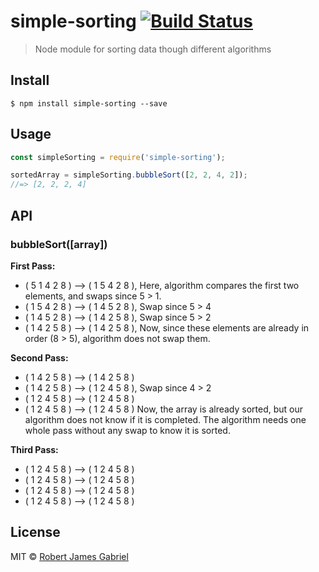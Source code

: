 # simple-sorting [![Build Status](https://travis-ci.org/robertjgabriel/simple-sorting.svg?branch=master)](https://travis-ci.org/robertjgabriel/simple-sorting)

> Node module for sorting data though different algorithms


## Install

```
$ npm install simple-sorting --save
```


## Usage

```js
const simpleSorting = require('simple-sorting');

sortedArray = simpleSorting.bubbleSort([2, 2, 4, 2]);
//=> [2, 2, 2, 4]
```


## API
### bubbleSort([array])

**First Pass:**
- ( 5 1 4 2 8 ) –> ( 1 5 4 2 8 ), Here, algorithm compares the first two elements, and swaps since 5 > 1.
- ( 1 5 4 2 8 ) –>  ( 1 4 5 2 8 ), Swap since 5 > 4
- ( 1 4 5 2 8 ) –>  ( 1 4 2 5 8 ), Swap since 5 > 2
- ( 1 4 2 5 8 ) –> ( 1 4 2 5 8 ), Now, since these elements are already in order (8 > 5), algorithm does not swap them.

**Second Pass:**
- ( 1 4 2 5 8 ) –> ( 1 4 2 5 8 )
- ( 1 4 2 5 8 ) –> ( 1 2 4 5 8 ), Swap since 4 > 2
- ( 1 2 4 5 8 ) –> ( 1 2 4 5 8 )
- ( 1 2 4 5 8 ) –>  ( 1 2 4 5 8 )
Now, the array is already sorted, but our algorithm does not know if it is completed. The algorithm needs one whole pass without any swap to know it is sorted.

**Third Pass:**
- ( 1 2 4 5 8 ) –> ( 1 2 4 5 8 )
- ( 1 2 4 5 8 ) –> ( 1 2 4 5 8 )
- ( 1 2 4 5 8 ) –> ( 1 2 4 5 8 )
- ( 1 2 4 5 8 ) –> ( 1 2 4 5 8 )

## License

MIT © [Robert James Gabriel](https://robertgabriel.ninja)
